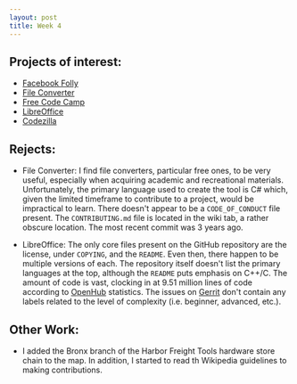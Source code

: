 ```yaml
---
layout: post
title: Week 4
---
```


## Projects of interest: 
* [Facebook Folly](https://github.com/facebook/folly)
* [File Converter](https://github.com/Tichau/FileConverter)
* [Free Code Camp](https://github.com/freeCodeCamp/freeCodeCamp)
* [LibreOffice](https://github.com/LibreOffice/core)
* [Codezilla](https://github.com/Asiatik/codezilla)

## Rejects:
* File Converter: I find file converters, particular free ones, to be very useful, especially when acquiring academic and recreational materials. Unfortunately, the primary language used to create the tool is C# which, given the limited timeframe to contribute to a project, would be impractical to learn. There doesn't appear to be a `CODE_OF_CONDUCT` file present. The `CONTRIBUTING.md` file 
is located in the wiki tab, a rather obscure location. The most recent commit was 3 years ago. 

* LibreOffice: The only core files present on the GitHub repository are the license, under `COPYING`, and the `README`. Even then, there happen to be multiple versions of each. The repository itself doesn't list the primary languages at the top, although the `README`  puts emphasis on C++/C. The amount of code is vast, clocking in at 9.51 million lines of code according to [OpenHub](https://www.openhub.net/p/libreoffice/analyses/latest/languages_summary) statistics. The issues on [Gerrit](https://gerrit.libreoffice.org/q/status:open) don't contain any labels related to the level of complexity (i.e. beginner, advanced, etc.).

## Other Work:
* I added the Bronx branch of the Harbor Freight Tools hardware store chain to the map. In addition, I started to read th Wikipedia guidelines to making contributions.

